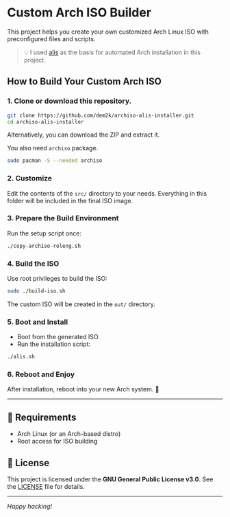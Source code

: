 # Custom Arch ISO Builder

This project helps you create your own customized Arch Linux ISO with preconfigured files and scripts.

> 💡 I used [alis](https://picodotdev.github.io/alis/) as the basis for automated Arch installation in this project.

## How to Build Your Custom Arch ISO

### 1. Clone or download this repository.

```bash
git clone https://github.com/dem2k/archiso-alis-installer.git
cd archiso-alis-installer
```

Alternatively, you can download the ZIP and extract it.

You also need `archiso` package.

``` bash
sudo pacman -S --needed archiso
```

### 2. Customize

Edit the contents of the `src/` directory to your needs.
Everything in this folder will be included in the final ISO image.

### 3. Prepare the Build Environment

Run the setup script once:

```bash
./copy-archiso-releng.sh
```

### 4. Build the ISO

Use root privileges to build the ISO:

```bash
sudo ./build-iso.sh
```

The custom ISO will be created in the `out/` directory.

### 5. Boot and Install

- Boot from the generated ISO.
- Run the installation script:

```bash
./alis.sh
```

### 6. Reboot and Enjoy

After installation, reboot into your new Arch system. 🚀

---

## 🧩 Requirements

- Arch Linux (or an Arch-based distro)
- Root access for ISO building

## 📄 License

This project is licensed under the **GNU General Public License v3.0**.
See the [LICENSE](./LICENSE) file for details.

---

*Happy hacking!*

